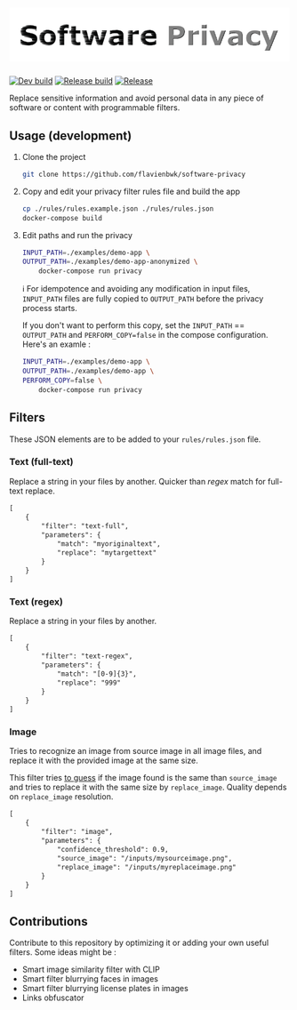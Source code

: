 # ![Logo of Software Privacy](./software-privacy.png)

[![Dev build](https://github.com/flavienbwk/software-privacy/actions/workflows/build.yaml/badge.svg)](https://github.com/flavienbwk/software-privacy/actions/workflows/build.yaml)
[![Release build](https://github.com/flavienbwk/software-privacy/actions/workflows/release.yaml/badge.svg)](https://github.com/flavienbwk/software-privacy/actions/workflows/release.yaml)
[![Release](https://github.com/flavienbwk/software-privacy/actions/workflows/release.yaml/badge.svg?event=release)](https://github.com/flavienbwk/software-privacy/actions/workflows/release.yaml)

Replace sensitive information and avoid personal data in any piece of software or content with programmable filters.

## Usage (development)

1. Clone the project

    ```bash
    git clone https://github.com/flavienbwk/software-privacy
    ```

2. Copy and edit your privacy filter rules file and build the app

    ```bash
    cp ./rules/rules.example.json ./rules/rules.json
    docker-compose build
    ```

3. Edit paths and run the privacy

    ```bash
    INPUT_PATH=./examples/demo-app \
    OUTPUT_PATH=./examples/demo-app-anonymized \
        docker-compose run privacy
    ```

    :information_source: For idempotence and avoiding any modification in input files, `INPUT_PATH` files are fully copied to `OUTPUT_PATH` before the privacy process starts.

    If you don't want to perform this copy, set the `INPUT_PATH` == `OUTPUT_PATH` and `PERFORM_COPY=false` in the compose configuration. Here's an examle :

    ```bash
    INPUT_PATH=./examples/demo-app \
    OUTPUT_PATH=./examples/demo-app \
    PERFORM_COPY=false \
        docker-compose run privacy
    ```

## Filters

These JSON elements are to be added to your `rules/rules.json` file.

### Text (full-text)

Replace a string in your files by another. Quicker than _regex_ match for full-text replace.

```jsonc
[
    {
        "filter": "text-full",
        "parameters": {
            "match": "myoriginaltext",
            "replace": "mytargettext"
        }
    }
]
```

### Text (regex)

Replace a string in your files by another.

```jsonc
[
    {
        "filter": "text-regex",
        "parameters": {
            "match": "[0-9]{3}",
            "replace": "999"
        }
    }
]
```

### Image

Tries to recognize an image from source image in all image files, and replace it with the provided image at the same size.

This filter tries [to guess](https://stackoverflow.com/questions/69338654/find-similar-image-if-resolution-was-changed) if the image found is the same than `source_image` and tries to replace it with the same size by `replace_image`. Quality depends on `replace_image` resolution.

```jsonc
[
    {
        "filter": "image",
        "parameters": {
            "confidence_threshold": 0.9,
            "source_image": "/inputs/mysourceimage.png",
            "replace_image": "/inputs/myreplaceimage.png"
        }
    }
]
```

## Contributions

Contribute to this repository by optimizing it or adding your own useful filters. Some ideas might be :

- Smart image similarity filter with CLIP
- Smart filter blurrying faces in images
- Smart filter blurrying license plates in images
- Links obfuscator

